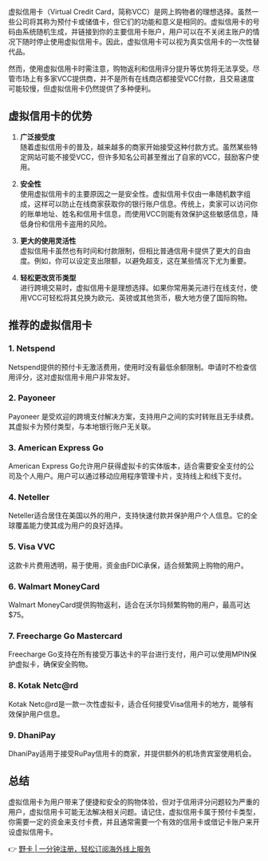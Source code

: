 虚拟信用卡（Virtual Credit Card，简称VCC）是网上购物者的理想选择。虽然一些公司将其称为预付卡或储值卡，但它们的功能和意义是相同的。虚拟信用卡的号码由系统随机生成，并链接到你的主要信用卡账户，用户可以在不关闭主账户的情况下随时停止使用虚拟信用卡。因此，虚拟信用卡可以视为真实信用卡的一次性替代品。

然而，使用虚拟信用卡时需注意，购物返利和信用评分提升等优势将无法享受。尽管市场上有多家VCC提供商，并不是所有在线商店都接受VCC付款，且交易速度可能较慢，但虚拟信用卡仍然提供了多种便利。

## 虚拟信用卡的优势

1. **广泛接受度**  
   随着虚拟信用卡的普及，越来越多的商家开始接受这种付款方式。虽然某些特定网站可能不接受VCC，但许多知名公司甚至推出了自家的VCC，鼓励客户使用。

2. **安全性**  
   使用虚拟信用卡的主要原因之一是安全性。虚拟信用卡仅由一串随机数字组成，这样可以防止在线商家获取你的银行账户信息。传统上，卖家可以访问你的账单地址、姓名和信用卡信息，而使用VCC则能有效保护这些敏感信息，降低身份和信用卡盗用的风险。

3. **更大的使用灵活性**  
   虚拟信用卡虽然也有时间和付款限制，但相比普通信用卡提供了更大的自由度。例如，你可以设定支出限额，以避免超支，这在某些情况下尤为重要。

4. **轻松更改货币类型**  
   进行跨境交易时，虚拟信用卡是理想选择。如果你常用美元进行在线支付，使用VCC可轻松将其兑换为欧元、英镑或其他货币，极大地方便了国际购物。

## 推荐的虚拟信用卡

### 1. Netspend
Netspend提供的预付卡无激活费用，使用时没有最低余额限制。申请时不检查信用评分，这对虚拟信用卡用户非常友好。

### 2. Payoneer
Payoneer 是受欢迎的跨境支付解决方案，支持用户之间的实时转账且无手续费。其虚拟卡为预付类型，与本地银行账户无关联。

### 3. American Express Go
American Express Go允许用户获得虚拟卡的实体版本，适合需要安全支付的公司及个人用户。用户可以通过移动应用程序管理卡片，支持线上和线下支付。

### 4. Neteller
Neteller适合居住在美国以外的用户，支持快速付款并保护用户个人信息。它的全球覆盖能力使其成为用户的良好选择。

### 5. Visa VVC
这款卡片费用透明，易于使用，资金由FDIC承保，适合频繁网上购物的用户。

### 6. Walmart MoneyCard
Walmart MoneyCard提供购物返利，适合在沃尔玛频繁购物的用户，最高可达$75。

### 7. Freecharge Go Mastercard
Freecharge Go支持在所有接受万事达卡的平台进行支付，用户可以使用MPIN保护虚拟卡，确保安全购物。

### 8. Kotak Netc@rd
Kotak Netc@rd是一款一次性虚拟卡，适合任何接受Visa信用卡的地方，能够有效保护用户信息。

### 9. DhaniPay
DhaniPay适用于接受RuPay信用卡的商家，并提供额外的机场贵宾室使用机会。

## 总结
虚拟信用卡为用户带来了便捷和安全的购物体验，但对于信用评分问题较为严重的用户，虚拟信用卡可能无法解决相关问题。请记住，虚拟信用卡属于预付卡类型，你需要一定的资金来支付卡费，并且通常需要一个有效的信用卡或借记卡账户来开设虚拟信用卡。

👉 [野卡 | 一分钟注册，轻松订阅海外线上服务](https://bit.ly/bewildcard)